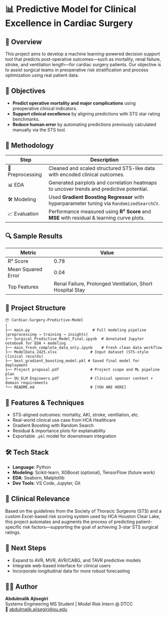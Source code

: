 
# 📊 Predictive Model for Clinical Excellence in Cardiac Surgery

## 🚀 Overview
This project aims to develop a machine learning-powered decision support tool that predicts post-operative outcomes—such as mortality, renal failure, stroke, and ventilation length—for cardiac surgery patients. Our objective is to assist surgical teams in preoperative risk stratification and process optimization using real patient data.

## 🎯 Objectives
- **Predict operative mortality and major complications** using preoperative clinical indicators.
- **Support clinical excellence** by aligning predictions with STS star rating benchmarks.
- **Reduce human error** by automating predictions previously calculated manually via the STS tool.

## 🧠 Methodology

| Step | Description |
|------|-------------|
| 🧹 Preprocessing | Cleaned and scaled structured STS-like data with encoded clinical outcomes. |
| 📊 EDA | Generated pairplots and correlation heatmaps to uncover trends and predictive potential. |
| 🛠 Modeling | Used **Gradient Boosting Regressor** with hyperparameter tuning via `RandomizedSearchCV`. |
| 📈 Evaluation | Performance measured using **R² Score** and **MSE** with residual & learning curve plots. |

## 🔍 Sample Results

| Metric | Value |
|--------|-------|
| R² Score | 0.78 |
| Mean Squared Error | 0.04 |
| Top Features | Renal Failure, Prolonged Ventilation, Short Hospital Stay |

## 📁 Project Structure
```
📦 Cardiac-Surgery-Predictive-Model
│
├── main.py                            # Full modeling pipeline (preprocessing → training → insights)
├── Surgical_Predictive_Model_Final.ipynb  # Annotated Jupyter notebook for EDA + modeling
├── main_fresh_complete_data_only.ipynb    # Fresh clean data workflow
├── ModelData_2425.xlsx               # Input dataset (STS-style clinical records)
├── best_gradient_boosting_model.pkl # Saved final model for deployment
├── Project proposal.pdf              # Project scope and ML pipeline plan
├── OU_ELM Engineers.pdf              # Clinical sponsor context + domain requirements
└── README.md                         # [YOU ARE HERE]
```

## 🧪 Features & Techniques
- STS-aligned outcomes: mortality, AKI, stroke, ventilation, etc.
- Real-world clinical use case from HCA Healthcare
- Gradient Boosting with Random Search
- Residual & importance plots for explainability
- Exportable `.pkl` model for downstream integration

## 🛠️ Tech Stack
- **Language**: Python
- **Modeling**: Scikit-learn, XGBoost (optional), TensorFlow (future work)
- **EDA**: Seaborn, Matplotlib
- **Dev Tools**: VS Code, Jupyter, Git

## 🏥 Clinical Relevance
Based on the guidelines from the Society of Thoracic Surgeons (STS) and a custom Excel-based risk scoring system used by HCA Houston Clear Lake, this project automates and augments the process of predicting patient-specific risk factors—supporting the goal of achieving 3-star STS surgical ratings.

## 📌 Next Steps
- Expand to AVR, MVR, AVR/CABG, and TAVR predictive models
- Integrate web-based interface for clinical users
- Incorporate longitudinal data for more robust forecasting

## 🙋‍♂️ Author
**Abdulmalik Ajisegiri**  
Systems Engineering MS Student | Model Risk Intern @ DTCC  
📧 abdulmalik.ajisegiri@ou.edu
